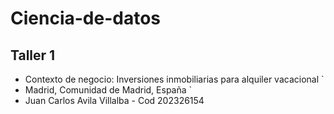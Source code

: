 #  Ciencia-de-datos
## Taller 1
- Contexto de negocio: Inversiones inmobiliarias para alquiler vacacional
`
- Madrid, Comunidad de Madrid, España
`
- Juan Carlos Avila Villalba - Cod 202326154
